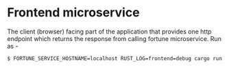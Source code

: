 # Frontend microservice

The client (browser) facing part of the application that provides
one http endpoint which returns the response from calling fortune microservice.
Run as -

```shell
$ FORTUNE_SERVICE_HOSTNAME=localhost RUST_LOG=frontend=debug cargo run
```
